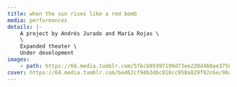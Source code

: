 ```yaml
---
title: when the sun rises like a red bomb
media: performances
details: |-
    A project by Andrés Jurado and María Rojas \
    \
    Expanded theater \
    Under development
images:
    - path: https://66.media.tumblr.com/5fbcb05997199d73ee220d460ae3750c/9ba5d0244808945a-91/s1280x1920/f85adec61990bc7ec4741739b6b9e1d7b757064d.png
cover: https://64.media.tumblr.com/bed62cf94b34bc816cc958a829f92c6e/9ba5d0244808945a-cb/s1280x1920/e717d67c2bce153ea39343a8f6bf96a351b0cedc.png
---
```

